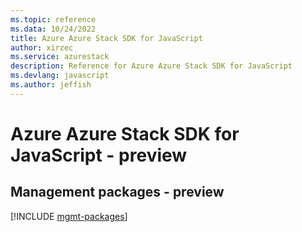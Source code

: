 ```yaml
---
ms.topic: reference
ms.data: 10/24/2022
title: Azure Azure Stack SDK for JavaScript
author: xirzec
ms.service: azurestack
description: Reference for Azure Azure Stack SDK for JavaScript
ms.devlang: javascript
ms.author: jeffish
---
```

# Azure Azure Stack SDK for JavaScript - preview

## Management packages - preview
[!INCLUDE [mgmt-packages](azure-stack-mgmt-index.md)]